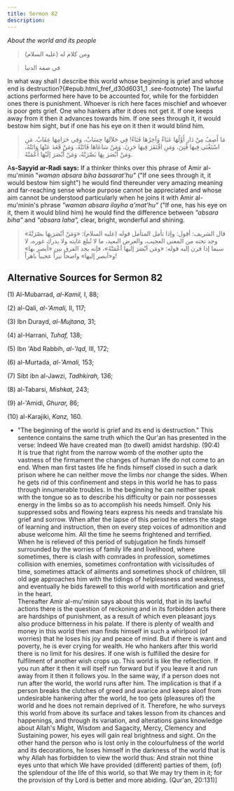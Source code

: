 ```yaml
---
title: Sermon 82
description: 
---
```


*About the world and its people*

> ومن كلام له (عليه السلام)

> في صفة الدنيا

In what way shall I describe this world whose beginning is grief and
whose end is
destruction?{#epub.html_fref_d30d6031_1
.see-footnote} The lawful actions performed here have to be accounted
for, while for the forbidden ones there is punishment. Whoever is rich
here faces mischief and whoever is poor gets grief. One who hankers
after it does not get it. If one keeps away from it then it advances
towards him. If one sees through it, it would bestow him sight, but if
one has his eye on it then it would blind him.

> مَا أَصِفُ مِنْ دَار أَوَّلُهَا عَنَاءٌ وَآخِرُهَا فَنَاءٌ! فِي حَلاَلِهَا حِسَابٌ، وَفِي حَرَامِهَا عِقَابٌ.
> مَنِ اسْتَغْنَى فِيهَا فُتِنَ، وَمَنِ افْتَقَرَ فِيهَا حَزِنَ، وَمَنْ سَاعَاهَا فَاتَتْهُ، وَمَنْ قَعَدَ عَنْهَا
> وَاتَتْهُ، وَمَنْ أَبْصَرَ بِهَا بَصَّرَتْهُ، وَمَنْ أَبْصَرَ إلَيْهَا أَعْمَتْهُ.

A**s-Sayyid ar-Radi says:** If a thinker thinks over this phrase of Amir
al-mu'minin "*waman absara biha bassarat'hu"* ("If one sees through it,
it would bestow him sight") he would find thereunder very amazing
meaning and far-reaching sense whose purpose cannot be appreciated and
whose aim cannot be understood particularly when he joins it with Amir
al-mu'minin's phrase *"waman absara ilayha a'mat'hu"* ("If one, has his
eye on it, them it would blind him) he would find the difference between
*"absara biha"* and *"absara laha",* clear, bright, wonderful and
shining.

> قال الشريف: أقول: وإذا تأمل المتأمل قوله (عليه السلام): «وَمَنْ أبْصَرَبِهَا
> بصّرَتْهُ» وجد تحته من المعنى العجيب، والغرض البعيد، ما لا تُبلغ غايته ولا
> يدرك غوره، لا سيما إذا قرن إليه قوله: «ومَن أبْصَرَ إليها أعْمَتْهُ»، فإنه يجد
> الفرق بين «أبصر بها» و«أبصر إليها» واضحاً نيراً عجيباً باهراً!

## Alternative Sources for Sermon 82

\(1\) Al-Mubarrad, *al-Kamil,* I, 88;

\(2\) al-Qali, *al-\'Amali,* II, 117;

\(3\) Ibn Durayd, *al-Mujtana,* 31;

\(4\) al-Harrani, *Tuhaf,* 138;

\(5\) Ibn 'Abd Rabbih, *al-'Iqd,* III, 172;

\(6\) al-Murtada, *al-\'Amali,* 153;

\(7\) Sibt ibn al-Jawzi, *Tadhkirah,* 136;

\(8\) al-Tabarsi, *Mishkat,* 243;

\(9\) al-\'Amidi, *Ghurar,* 86;

\(10\) al-Karajiki, *Kanz,* 160.

-  \"The beginning
    of the world is grief and its end is destruction.\" This sentence
    contains the same truth which the Qur\'an has presented in the
    verse: Indeed We have created man (to dwell) amidst hardship.
    (90:4)\
    It is true that right from the narrow womb of the mother upto the
    vastness of the firmament the changes of human life do not come to
    an end. When man first tastes life he finds himself closed in such a
    dark prison where he can neither move the limbs nor change the
    sides. When he gets rid of this confinement and steps in this world
    he has to pass through innumerable troubles. In the beginning he can
    neither speak with the tongue so as to describe his difficulty or
    pain nor possesses energy in the limbs so as to accomplish his needs
    himself. Only his suppressed sobs and flowing tears express his
    needs and translate his grief and sorrow. When after the lapse of
    this period he enters the stage of learning and instruction, then on
    every step voices of admonition and abuse welcome him. All the time
    he seems frightened and terrified. When he is relieved of this
    period of subjugation he finds himself surrounded by the worries of
    family life and livelihood, where sometimes, there is clash with
    comrades in profession, sometimes collision with enemies, sometimes
    confrontation with vicissitudes of time, sometimes attack of
    ailments and sometimes shock of children, till old age approaches
    him with the tidings of helplessness and weakness, and eventually he
    bids farewell to this world with mortification and grief in the
    heart.\
    Thereafter Amir al-mu\'minin says about this world, that in its
    lawful actions there is the question of reckoning and in its
    forbidden acts there are hardships of punishment, as a result of
    which even pleasant joys also produce bitterness in his palate. If
    there is plenty of wealth and money in this world then man finds
    himself in such a whirlpool (of worries) that he loses his joy and
    peace of mind. But if there is want and poverty, he is ever crying
    for wealth. He who hankers after this world there is no limit for
    his desires. If one wish is fulfilled the desire for fulfilment of
    another wish crops up. This world is like the reflection. If you run
    after it then it will itself run forward but if you leave it and run
    away from it then it follows you. In the same way, if a person does
    not run after the world, the world runs after him. The implication
    is that if a person breaks the clutches of greed and avarice and
    keeps aloof from undesirable hankering after the world, he too gets
    (pleasures of) the world and he does not remain deprived of it.
    Therefore, he who surveys this world from above its surface and
    takes lesson from its chances and happenings, and through its
    variation, and alterations gains knowledge about Allah\'s Might,
    Wisdom and Sagacity, Mercy, Clemency and Sustaining power, his eyes
    will gain real brightness and sight. On the other hand the person
    who is lost only in the colourfulness of the world and its
    decorations, he loses himself in the darkness of the world that is
    why Allah has forbidden to view the world thus: And strain not thine
    eyes unto that which We have provided (different) parties of them,
    (of) the splendour of the life of this world, so that We may try
    them in it; for the provision of thy Lord is better and more
    abiding. (Qur\'an, 20:131)]